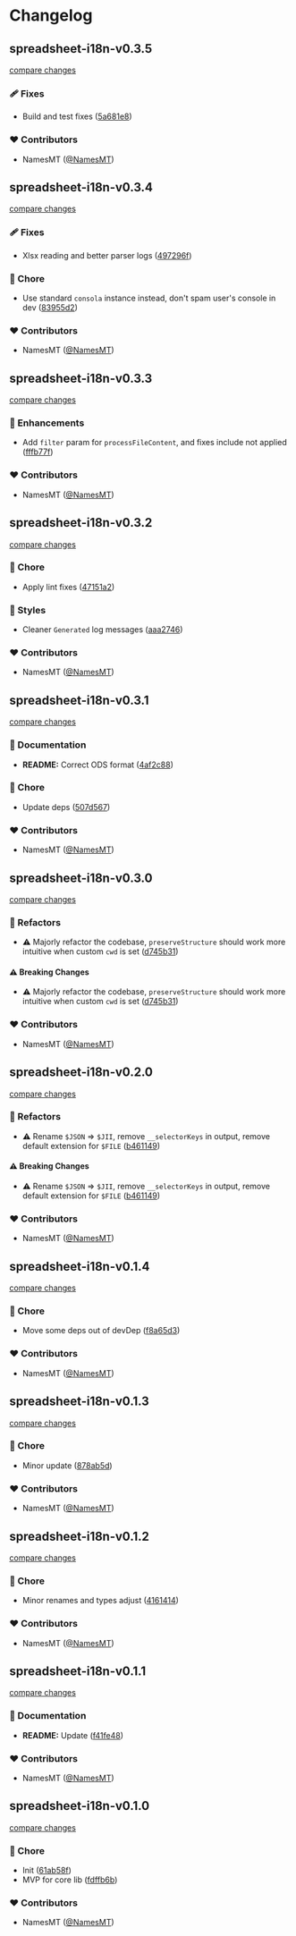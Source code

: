 # Changelog


## spreadsheet-i18n-v0.3.5

[compare changes](https://github.com/namesmt/spreadsheet-i18n--mono/compare/spreadsheet-i18n-v0.3.4...spreadsheet-i18n-v0.3.5)

### 🩹 Fixes

- Build and test fixes ([5a681e8](https://github.com/namesmt/spreadsheet-i18n--mono/commit/5a681e8))

### ❤️ Contributors

- NamesMT ([@NamesMT](https://github.com/NamesMT))

## spreadsheet-i18n-v0.3.4

[compare changes](https://github.com/namesmt/spreadsheet-i18n--mono/compare/spreadsheet-i18n-v0.3.3...spreadsheet-i18n-v0.3.4)

### 🩹 Fixes

- Xlsx reading and better parser logs ([497296f](https://github.com/namesmt/spreadsheet-i18n--mono/commit/497296f))

### 🏡 Chore

- Use standard `consola` instance instead, don't spam user's console in dev ([83955d2](https://github.com/namesmt/spreadsheet-i18n--mono/commit/83955d2))

### ❤️ Contributors

- NamesMT ([@NamesMT](https://github.com/NamesMT))

## spreadsheet-i18n-v0.3.3

[compare changes](https://github.com/namesmt/spreadsheet-i18n--mono/compare/spreadsheet-i18n-v0.3.2...spreadsheet-i18n-v0.3.3)

### 🚀 Enhancements

- Add `filter` param for `processFileContent`, and fixes include not applied ([fffb77f](https://github.com/namesmt/spreadsheet-i18n--mono/commit/fffb77f))

### ❤️ Contributors

- NamesMT ([@NamesMT](https://github.com/NamesMT))

## spreadsheet-i18n-v0.3.2

[compare changes](https://github.com/namesmt/spreadsheet-i18n--mono/compare/spreadsheet-i18n-v0.3.1...spreadsheet-i18n-v0.3.2)

### 🏡 Chore

- Apply lint fixes ([47151a2](https://github.com/namesmt/spreadsheet-i18n--mono/commit/47151a2))

### 🎨 Styles

- Cleaner `Generated` log messages ([aaa2746](https://github.com/namesmt/spreadsheet-i18n--mono/commit/aaa2746))

### ❤️ Contributors

- NamesMT ([@NamesMT](https://github.com/NamesMT))

## spreadsheet-i18n-v0.3.1

[compare changes](https://github.com/namesmt/spreadsheet-i18n--mono/compare/spreadsheet-i18n-v0.3.0...spreadsheet-i18n-v0.3.1)

### 📖 Documentation

- **README:** Correct ODS format ([4af2c88](https://github.com/namesmt/spreadsheet-i18n--mono/commit/4af2c88))

### 🏡 Chore

- Update deps ([507d567](https://github.com/namesmt/spreadsheet-i18n--mono/commit/507d567))

### ❤️ Contributors

- NamesMT ([@NamesMT](https://github.com/NamesMT))

## spreadsheet-i18n-v0.3.0

[compare changes](https://github.com/namesmt/spreadsheet-i18n--mono/compare/spreadsheet-i18n-v0.2.0...spreadsheet-i18n-v0.3.0)

### 💅 Refactors

- ⚠️  Majorly refactor the codebase, `preserveStructure` should work more intuitive when custom `cwd` is set ([d745b31](https://github.com/namesmt/spreadsheet-i18n--mono/commit/d745b31))

#### ⚠️ Breaking Changes

- ⚠️  Majorly refactor the codebase, `preserveStructure` should work more intuitive when custom `cwd` is set ([d745b31](https://github.com/namesmt/spreadsheet-i18n--mono/commit/d745b31))

### ❤️ Contributors

- NamesMT ([@NamesMT](https://github.com/NamesMT))

## spreadsheet-i18n-v0.2.0

[compare changes](https://github.com/namesmt/spreadsheet-i18n--mono/compare/spreadsheet-i18n-v0.1.4...spreadsheet-i18n-v0.2.0)

### 💅 Refactors

- ⚠️  Rename `$JSON` => `$JII`, remove `__selectorKeys` in output, remove default extension for `$FILE` ([b461149](https://github.com/namesmt/spreadsheet-i18n--mono/commit/b461149))

#### ⚠️ Breaking Changes

- ⚠️  Rename `$JSON` => `$JII`, remove `__selectorKeys` in output, remove default extension for `$FILE` ([b461149](https://github.com/namesmt/spreadsheet-i18n--mono/commit/b461149))

### ❤️ Contributors

- NamesMT ([@NamesMT](https://github.com/NamesMT))

## spreadsheet-i18n-v0.1.4

[compare changes](https://github.com/namesmt/spreadsheet-i18n--mono/compare/spreadsheet-i18n-v0.1.3...spreadsheet-i18n-v0.1.4)

### 🏡 Chore

- Move some deps out of devDep ([f8a65d3](https://github.com/namesmt/spreadsheet-i18n--mono/commit/f8a65d3))

### ❤️ Contributors

- NamesMT ([@NamesMT](https://github.com/NamesMT))

## spreadsheet-i18n-v0.1.3

[compare changes](https://github.com/namesmt/spreadsheet-i18n--mono/compare/spreadsheet-i18n-v0.1.2...spreadsheet-i18n-v0.1.3)

### 🏡 Chore

- Minor update ([878ab5d](https://github.com/namesmt/spreadsheet-i18n--mono/commit/878ab5d))

### ❤️ Contributors

- NamesMT ([@NamesMT](https://github.com/NamesMT))

## spreadsheet-i18n-v0.1.2

[compare changes](https://github.com/namesmt/spreadsheet-i18n--mono/compare/spreadsheet-i18n-v0.1.1...spreadsheet-i18n-v0.1.2)

### 🏡 Chore

- Minor renames and types adjust ([4161414](https://github.com/namesmt/spreadsheet-i18n--mono/commit/4161414))

### ❤️ Contributors

- NamesMT ([@NamesMT](https://github.com/NamesMT))

## spreadsheet-i18n-v0.1.1

[compare changes](https://github.com/namesmt/spreadsheet-i18n--mono/compare/spreadsheet-i18n-v0.1.0...spreadsheet-i18n-v0.1.1)

### 📖 Documentation

- **README:** Update ([f41fe48](https://github.com/namesmt/spreadsheet-i18n--mono/commit/f41fe48))

### ❤️ Contributors

- NamesMT ([@NamesMT](https://github.com/NamesMT))

## spreadsheet-i18n-v0.1.0

[compare changes](https://github.com/namesmt/spreadsheet-i18n--mono/compare/main...spreadsheet-i18n-v0.1.0)

### 🏡 Chore

- Init ([61ab58f](https://github.com/namesmt/spreadsheet-i18n--mono/commit/61ab58f))
- MVP for core lib ([fdffb6b](https://github.com/namesmt/spreadsheet-i18n--mono/commit/fdffb6b))

### ❤️ Contributors

- NamesMT ([@NamesMT](https://github.com/NamesMT))

